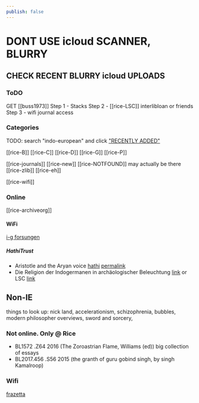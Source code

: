 ```yaml
---
publish: false
---
```


# DONT USE icloud SCANNER, BLURRY

## CHECK RECENT BLURRY icloud UPLOADS

### ToDO
GET [[buss1973]]
Step 1 - Stacks
Step 2 - [[rice-LSC]] interlibloan or friends
Step 3 - wifi journal access

### Categories

TODO: search "indo-european" and click ["RECENTLY ADDED"](https://onesearch.library.rice.edu/discovery/search?query=any,contains,indo-european&tab=Everything&search_scope=MyInst_and_CI&vid=01RICE_INST:RICE&mfacet=newrecords,include,90%20days%20back,1&offset=0)

[[rice-B]]
[[rice-C]]
[[rice-D]]
[[rice-G]]
[[rice-P]]

[[rice-journals]]
[[rice-new]]
[[rice-NOTFOUND]] may actually be there
[[rice-zlib]]
[[rice-eh]]

[[rice-wifi]]

### Online
[[rice-archiveorg]]
#### WiFi
[i-g forsungen](https://onesearch.library.rice.edu/permalink/01RICE_INST/11atd6j/alma991021251849705251)
##### HathiTrust 
- Aristotle and the Aryan voice [hathi](https://catalog.hathitrust.org/Record/102434996) [permalink](https://onesearch.library.rice.edu/permalink/01RICE_INST/11atd6j/alma991014010929705251)
- Die Religion der Indogermanen in archäologischer Beleuchtung [link](https://babel.hathitrust.org/cgi/pt?id=uc1.b3428357&view=1up&seq=13) or LSC [link](https://onesearch.library.rice.edu/permalink/01RICE_INST/11atd6j/alma991026489689705251)



## Non-IE
things to look up: nick land, accelerationism, schizophrenia, bubbles, modern philosopher overviews, sword and sorcery, 
### Not online. Only @ Rice
- BL1572 .Z64 2016 (The Zoroastrian Flame, Williams (ed)) big collection of essays
- BL2017.456 .S56 2015 (the granth of guru gobind singh, by singh Kamalroop)
### Wifi
[frazetta](https://onesearch.library.rice.edu/discovery/fulldisplay?docid=cdi_proquest_journals_1687207594&context=PC&vid=01RICE_INST:RICE&lang=en&search_scope=MyInst_and_CI&adaptor=Primo%20Central&tab=Everything&query=any,contains,frank%20frazetta,AND&mode=advanced&offset=0)